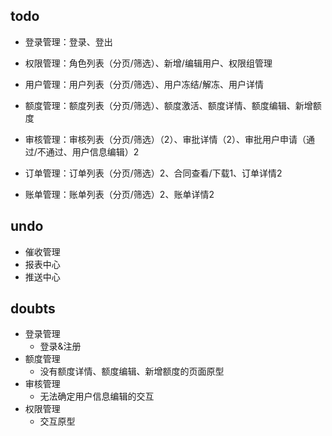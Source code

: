 ## todo

- 登录管理：登录、登出
- 权限管理：角色列表（分页/筛选）、新增/编辑用户、权限组管理
- 用户管理：用户列表（分页/筛选）、用户冻结/解冻、用户详情
- 额度管理：额度列表（分页/筛选）、额度激活、额度详情、额度编辑、新增额度

- 审核管理：审核列表（分页/筛选）（2）、审批详情（2）、审批用户申请（通过/不通过、用户信息编辑）2
- 订单管理：订单列表（分页/筛选）2、合同查看/下载1、订单详情2
- 账单管理：账单列表（分页/筛选）2、账单详情2


## undo

- 催收管理
- 报表中心
- 推送中心

## doubts

- 登录管理
  - 登录&注册
- 额度管理
  - 没有额度详情、额度编辑、新增额度的页面原型
- 审核管理
  - 无法确定用户信息编辑的交互
- 权限管理
  - 交互原型
